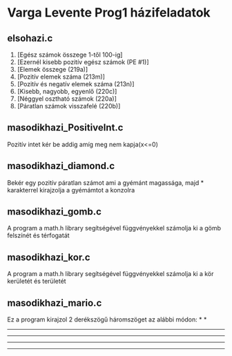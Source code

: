 # Varga Levente Prog1 házifeladatok

## elsohazi.c
1. [Egész számok összege 1-től 100-ig]
2. [Ezernél kisebb pozitív egész számok (PE #1)]
3. [Elemek összege (219a)]
4. [Pozitív elemek száma (213m)]
5. [Pozitív és negatív elemek száma (213n)]
6. [Kisebb, nagyobb, egyenlő (220c)]
7. [Néggyel osztható számok (220a)]
8. [Páratlan számok visszafelé (220b)]

## masodikhazi_PositiveInt.c
Pozitív intet kér be addig amíg meg nem kapja(x<=0)

## masodikhazi_diamond.c
Bekér egy pozitív páratlan számot ami a gyémánt magassága, majd * karakterrel kirajzolja a gyémámtot a konzolra

## masodikhazi_gomb.c
A program a math.h library segítségével függvényekkel számolja ki a gömb felszínét és térfogatát

## masodikhazi_kor.c
A program a math.h library segítségével függvényekkel számolja ki a kör kerületét és területét

## masodikhazi_mario.c
Ez a program kirajzol 2 derékszögű háromszöget az alábbi módon:
    \*  *
   **  **
  ***  ***
 ****  ****
*****  *****
